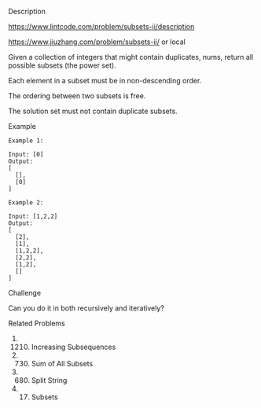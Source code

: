 Description

https://www.lintcode.com/problem/subsets-ii/description

https://www.jiuzhang.com/problem/subsets-ii/
or local

Given a collection of integers that might contain duplicates, nums, return all possible subsets (the power set).

Each element in a subset must be in non-descending order.

The ordering between two subsets is free.

The solution set must not contain duplicate subsets.


Example
```
Example 1:

Input: [0]
Output:
[
  [],
  [0]
]

Example 2:

Input: [1,2,2]
Output:
[
  [2],
  [1],
  [1,2,2],
  [2,2],
  [1,2],
  []
]
```
Challenge

Can you do it in both recursively and iteratively?

Related Problems
1. 1210. Increasing Subsequences
2. 730. Sum of All Subsets
3. 680. Split String
4. 17. Subsets
